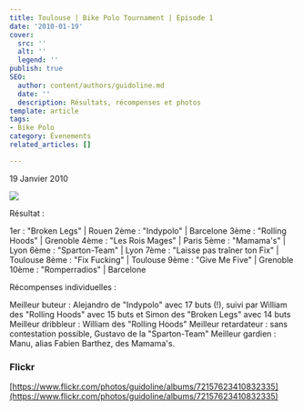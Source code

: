 ```yaml
---
title: Toulouse | Bike Polo Tournament | Episode 1
date: '2010-01-19'
cover:
  src: ''
  alt: ''
  legend: ''
publish: true
SEO:
  author: content/authors/guidoline.md
  date: ''
  description: Résultats, récompenses et photos
template: article
tags:
- Bike Polo
category: Évenements
related_articles: []

---
```

19 Janvier 2010

![](/uploads/toulouseepisode1.jpg)

Résultat :

1er : "Broken Legs" | Rouen 2ème : "Indypolo" | Barcelone 3ème : "Rolling Hoods" | Grenoble 4ème : "Les Rois Mages" | Paris 5ème : "Mamama's" | Lyon 6ème : "Sparton-Team" | Lyon 7ème : "Laisse pas traîner ton Fix" | Toulouse 8ème : "Fix Fucking" | Toulouse 9ème : "Give Me Five" | Grenoble 10ème : "Romperradios" | Barcelone

Récompenses individuelles :

Meilleur buteur : Alejandro de "Indypolo" avec 17 buts (!), suivi par William des "Rolling Hoods" avec 15 buts et Simon des "Broken Legs" avec 14 buts Meilleur dribbleur : William des "Rolling Hoods" Meilleur retardateur : sans contestation possible, Gustavo de la "Sparton-Team" Meilleur gardien : Manu, alias Fabien Barthez, des Mamama's.

### Flickr

[https://www.flickr.com/photos/guidoline/albums/72157623410832335](https://www.flickr.com/photos/guidoline/albums/72157623410832335)